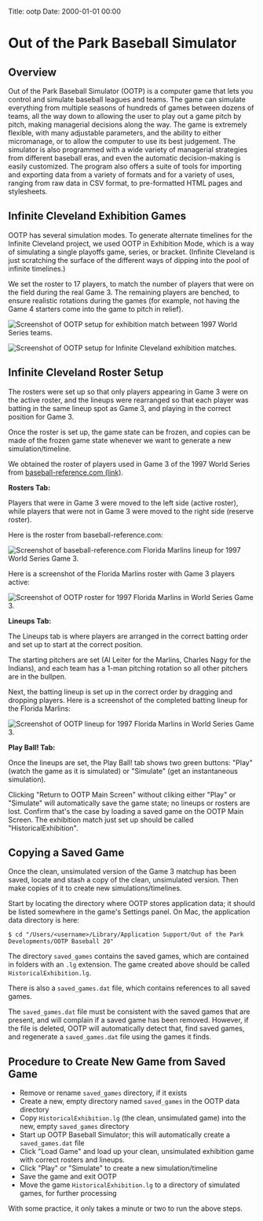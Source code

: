 Title: ootp
Date: 2000-01-01 00:00

# Out of the Park Baseball Simulator

## Overview

Out of the Park Baseball Simulator (OOTP) is a computer game 
that lets you control and simulate baseball leagues and teams.
The game can simulate everything from multiple seasons of hundreds
of games between dozens of teams, all the way down to allowing the
user to play out a game pitch by pitch, making managerial decisions
along the way. The game is extremely flexible, with many adjustable
parameters, and the ability to either micromanage, or to allow the
computer to use its best judgement. The simulator is also programmed
with a wide variety of managerial strategies from different baseball
eras, and even the automatic decision-making is easily customized.
The program also offers a suite of tools for importing and exporting
data from a variety of formats and for a variety of uses, ranging from
raw data in CSV format, to pre-formatted HTML pages and stylesheets.

## Infinite Cleveland Exhibition Games

OOTP has several simulation modes.
To generate alternate timelines for the Infinite Cleveland project, we used 
OOTP in Exhibition Mode, which is a way of simulating a single playoffs game, 
series, or bracket.  (Infinite Cleveland is just scratching the surface of
the different ways of dipping into the pool of infinite timelines.)

We set the roster to 17 players, to match the number of
players that were on the field during the real Game 3.
The remaining players are benched, to ensure realistic
rotations during the games (for example, not having the
Game 4 starters come into the game to pitch in relief).

![Screenshot of OOTP setup for exhibition match between 1997 World Series teams.](/img/ootp1.png)

![Screenshot of OOTP setup for Infinite Cleveland exhibition matches.](/img/ootp2.png)

## Infinite Cleveland Roster Setup

The rosters were set up so that only players appearing in Game 3 were on the
active roster, and the lineups were rearranged so that each player was batting
in the same lineup spot as Game 3, and playing in the correct position for Game 3.

Once the roster is set up, the game state can be frozen, and copies can be made
of the frozen game state whenever we want to generate a new simulation/timeline.

We obtained the roster of players used in Game 3 of the 1997 World Series
from [baseball-reference.com (link)](https://www.baseball-reference.com/boxes/CLE/CLE199710210.shtml).

**Rosters Tab:**

Players that were in Game 3 were moved to the left side (active roster),
while players that were not in Game 3 were moved to the right side
(reserve roster).

Here is the roster from baseball-reference.com:

![Screenshot of baseball-reference.com Florida Marlins lineup for 1997 World Series Game 3.](/img/baseballreference1.png)

Here is a screenshot of the Florida Marlins roster with Game 3 players active:

![Screenshot of OOTP roster for 1997 Florida Marlins in World Series Game 3.](/img/ootp3.png)

**Lineups Tab:**

The Lineups tab is where players are arranged in the correct batting order
and set up to start at the correct position.

The starting pitchers are set (Al Leiter for the Marlins, Charles Nagy for the Indians),
and each team has a 1-man pitching rotation so all other pitchers are in the bullpen.

Next, the batting lineup is set up in the correct order by dragging and dropping players.
Here is a screenshot of the completed batting lineup for the Florida Marlins:

![Screenshot of OOTP lineup for 1997 Florida Marlins in World Series Game 3.](/img/ootp4.png)

**Play Ball! Tab:**

Once the lineups are set, the Play Ball! tab shows two green buttons:
"Play" (watch the game as it is simulated) or "Simulate" (get an instantaneous
simulation).

Clicking "Return to OOTP Main Screen" without cliking either "Play" or "Simulate" will
automatically save the game state; no lineups or rosters are lost. Confirm that's the case
by loading a saved game on the OOTP Main Screen. The exhibition match just set up should be
called "HistoricalExhibition".

## Copying a Saved Game

Once the clean, unsimulated version of the Game 3 matchup has been saved, locate
and stash a copy of the clean, unsimulated version. Then make copies of it to create
new simulations/timelines.

Start by locating the directory where OOTP stores application data; it should be listed
somewhere in the game's Settings panel. On Mac, the application data directory is here:

```
$ cd "/Users/<username>/Library/Application Support/Out of the Park Developments/OOTP Baseball 20"
```

The directory `saved_games` contains the saved games, which are contained in folders with an
`.lg` extension. The game created above should be called `HistoricalExhibition.lg`.

There is also a `saved_games.dat` file, which contains references to all saved games.


The `saved_games.dat` file must be consistent with the saved games that are present, and will complain
if a saved game has been removed. However, if the file is deleted, OOTP will automatically detect that,
find saved games, and regenerate a `saved_games.dat` file using the games it finds.

## Procedure to Create New Game from Saved Game

* Remove or rename `saved_games` directory, if it exists
* Create a new, empty directory named `saved_games` in the OOTP data directory
* Copy `HistoricalExhibition.lg` (the clean, unsimulated game) into the new, empty `saved_games` directory
* Start up OOTP Baseball Simulator; this will automatically create a `saved_games.dat` file
* Click "Load Game" and load up your clean, unsimulated exhibition game with correct rosters and lineups.
* Click "Play" or "Simulate" to create a new simulation/timeline
* Save the game and exit OOTP
* Move the game `HistoricalExhibition.lg` to a directory of simulated games, for further processing

With some practice, it only takes a minute or two to run the above steps.

